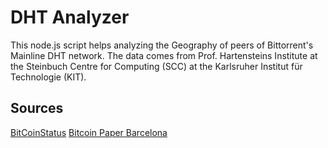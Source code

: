 DHT Analyzer
============

This node.js script helps analyzing the Geography of peers of
Bittorrent's Mainline DHT network. The data comes from Prof.
Hartensteins Institute at the Steinbuch Centre for Computing (SCC) at
the Karlsruher Institut für Technologie (KIT).

## Sources
[BitCoinStatus](http://bitcoinstatus.rowit.co.uk/)
[Bitcoin Paper Barcelona](http://fc14.ifca.ai/bitcoin/papers/bitcoin14_submission_3.pdf)

